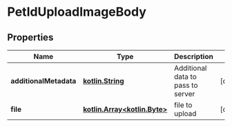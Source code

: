 # PetIdUploadImageBody

## Properties
Name | Type | Description | Notes
------------ | ------------- | ------------- | -------------
**additionalMetadata** | [**kotlin.String**](.md) | Additional data to pass to server |  [optional]
**file** | [**kotlin.Array&lt;kotlin.Byte&gt;**](kotlin.Array&lt;kotlin.Byte&gt;.md) | file to upload |  [optional]
